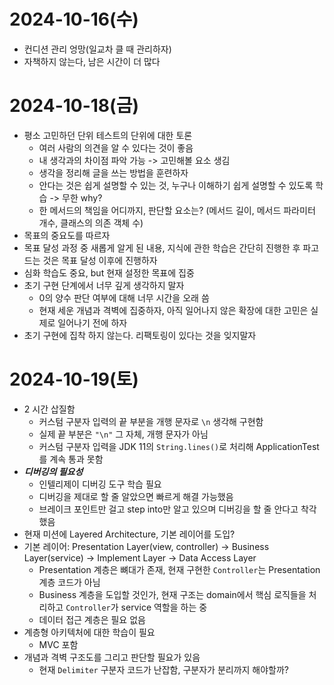 

# 2024-10-16(수)

- 컨디션 관리 엉망(일교차 클 때 관리하자)
- 자책하지 않는다, 남은 시간이 더 많다

# 2024-10-18(금)

- 평소 고민하던 단위 테스트의 단위에 대한 토론
  - 여러 사람의 의견을 알 수 있다는 것이 좋음
  - 내 생각과의 차이점 파악 가능 -> 고민해볼 요소 생김
  - 생각을 정리해 글을 쓰는 방법을 훈련하자
  - 안다는 것은 쉽게 설명할 수 있는 것, 누구나 이해하기 쉽게 설명할 수 있도록 학습 -> 무한 why?
  - 한 메서드의 책임을 어디까지, 판단할 요소는? (메서드 길이, 메서드 파라미터 개수, 클래스의 의존 객체 수)
- 목표의 중요도를 따르자
- 목표 달성 과정 중 새롭게 알게 된 내용, 지식에 관한 학습은 간단히 진행한 후 파고드는 것은 목표 달성 이후에 진행하자
- 심화 학습도 중요, but 현재 설정한 목표에 집중
- 초기 구현 단계에서 너무 깊게 생각하지 말자
  - 0의 양수 판단 여부에 대해 너무 시간을 오래 씀
  - 현재 세운 개념과 격벽에 집중하자, 아직 일어나지 않은 확장에 대한 고민은 실제로 일어나기 전에 하자
- 초기 구현에 집착 하지 않는다. 리팩토링이 있다는 것을 잊지말자

# 2024-10-19(토)

- 2 시간 삽질함
  - 커스텀 구분자 입력의 끝 부분을 개행 문자로 `\n` 생각해 구현함
  - 실제 끝 부분은 `"\n"` 그 자체, 개행 문자가 아님
  - 커스텀 구분자 입력을 JDK 11의 `String.lines()`로 처리해 ApplicationTest를 계속 통과 못함
- ***디버깅의 필요성*** 
  - 인텔리제이 디버깅 도구 학습 필요
  - 디버깅을 제대로 할 줄 알았으면 빠르게 해결 가능했음
  - 브레이크 포인트만 걸고 step into만 알고 있으며 디버깅을 할 줄 안다고 착각했음
- 현재 미션에 Layered Architecture, 기본 레이어를 도입?
- 기본 레이어: Presentation Layer(view, controller) -> Business Layer(service) -> Implement Layer -> Data Access Layer
  - Presentation 계층은 뼈대가 존재, 현재 구현한 `Controller`는 Presentation 계층 코드가 아님
  - Business 계층을 도입할 것인가, 현재 구조는 domain에서 핵심 로직들을 처리하고 `Controller`가 service 역할을 하는 중
  - 데이터 접근 계층은 필요 없음
- 계층형 아키텍처에 대한 학습이 필요
  - MVC 포함
- 개념과 격벽 구조도를 그리고 판단할 필요가 있음
  - 현재 `Delimiter` 구분자 코드가 난잡함, 구분자가 분리까지 해야할까?